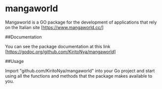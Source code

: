 # mangaworld

Mangaworld is a GO package for the development of applications that rely on the Italian site [https://www.mangaworld.cc/]

##Documentation

You can see the package documentation at this link [https://godoc.org/github.com/KiritoNya/mangaworld]

##Usage

Import "github.com/KiritoNya/mangaworld" into your Go project and start using all the functions and methods that the package makes available to you.
